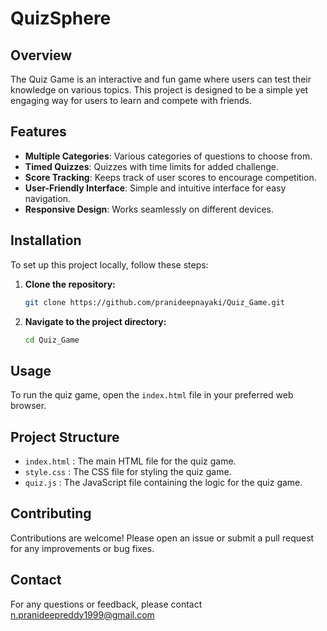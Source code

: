 # QuizSphere

## Overview

The Quiz Game is an interactive and fun game where users can test their knowledge on various topics. This project is designed to be a simple yet engaging way for users to learn and compete with friends.

## Features

- **Multiple Categories**: Various categories of questions to choose from.
- **Timed Quizzes**: Quizzes with time limits for added challenge.
- **Score Tracking**: Keeps track of user scores to encourage competition.
- **User-Friendly Interface**: Simple and intuitive interface for easy navigation.
- **Responsive Design**: Works seamlessly on different devices.

## Installation

To set up this project locally, follow these steps:

1. **Clone the repository:**
    ```bash
    git clone https://github.com/pranideepnayaki/Quiz_Game.git
    ```

2. **Navigate to the project directory:**
    ```bash
    cd Quiz_Game
    ```

## Usage

To run the quiz game, open the `index.html` file in your preferred web browser.

## Project Structure

- `index.html` : The main HTML file for the quiz game.
- `style.css` : The CSS file for styling the quiz game.
- `quiz.js` : The JavaScript file containing the logic for the quiz game.

## Contributing

Contributions are welcome! Please open an issue or submit a pull request for any improvements or bug fixes.

## Contact

For any questions or feedback, please contact n.pranideepreddy1999@gmail.com

   
